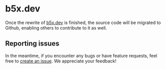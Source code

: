 # b5x.dev

Once the rewrite of [b5x.dev](https://b5x.dev) is finished, the source code will be migrated to Github, enabling others to contribute to it as well.

## Reporting issues

In the meantime, if you encounter any bugs or have feature requests, feel free to [create an issue](https://github.com/beyer-dev/b5x.dev/issues). We appreciate your feedback! 
